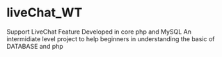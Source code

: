 # liveChat_WT
Support LiveChat Feature Developed in core php and MySQL
An intermidiate level project to help beginners in understanding the basic of DATABASE and php 
